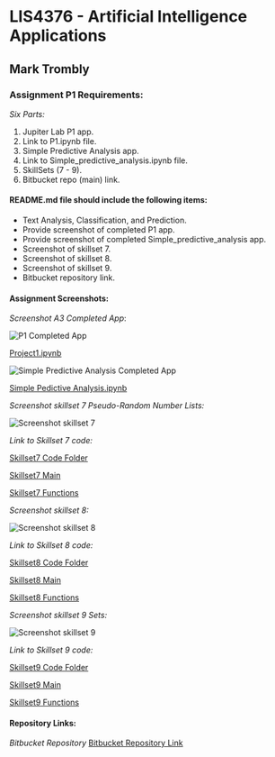 # LIS4376 - Artificial Intelligence Applications

## Mark Trombly

### Assignment P1 Requirements:

*Six Parts:*

1. Jupiter Lab P1 app.
2. Link to P1.ipynb file.
3. Simple Predictive Analysis app. 
4. Link to Simple_predictive_analysis.ipynb file.
5. SkillSets (7 - 9).
6. Bitbucket repo (main) link. 

#### README.md file should include the following items:

* Text Analysis, Classification, and Prediction.
* Provide screenshot of completed P1 app.
* Provide screenshot of completed Simple_predictive_analysis app.
* Screenshot of skillset 7.
* Screenshot of skillset 8.
* Screenshot of skillset 9.
* Bitbucket repository link.
#### Assignment Screenshots:

*Screenshot A3 Completed App*:

![P1 Completed App](img/p1.png)

[Project1.ipynb](https://github.com/monstermark3d/lis4376/blob/master/p1/p1.ipynb "Project 1 ipynb")

![Simple Predictive Analysis Completed App](img/simple_predictive_analysis.png)

[Simple Pedictive Analysis.ipynb](https://github.com/monstermark3d/lis4376/blob/master/p1/Simple_predictive_analysis.ipynb "Project 1 ipynb")

*Screenshot skillset 7 Pseudo-Random Number Lists:*

![Screenshot skillset 7](img/s7_pseudo_random_number_lists.png)

*Link to Skillset 7 code:*

[Skillset7 Code Folder](/skillsets/s7_pseudo_random_number_lists/ "S7 Pseudo-Random Number Lists")

[Skillset7 Main](/skillsets/s7_pseudo_random_number_lists/main.py "S7 Pseudo-Random Number Lists main.py")

[Skillset7 Functions](/skillsets/s7_pseudo_random_number_lists/functions.py "S7 Pseudo-Random Number Lists functions.py")

*Screenshot skillset 8:*

![Screenshot skillset 8](img/s8_interest_calculator.png)

*Link to Skillset 8 code:*

[Skillset8 Code Folder](/skillsets/s8_interest_calculator/ "S8 Interest Calculator")

[Skillset8 Main](/skillsets/s8_interest_calculator/main.py "S8 Interest Calculator main.py")

[Skillset8 Functions](/skillsets/s8_interest_calculator/functions.py "S8 Interest Calculator functions.py")

*Screenshot skillset 9 Sets:*

![Screenshot skillset 9](img/s9_guessing_game.png)

*Link to Skillset 9 code:*

[Skillset9 Code Folder](/skillsets/s9_guessing_game/ "S9 Guessing Game")

[Skillset9 Main](/skillsets/s9_guessing_game/main.py "S9 Guessing Game main.py")

[Skillset9 Functions](/skillsets/s9_guessing_game/functions.py "S9 Guessing Game functions.py")
#### Repository Links:

*Bitbucket Repository*
[Bitbucket Repository Link](https://bitbucket.org/marktrombly/lis4376/src/master/ "Bitbucket Repository Link")